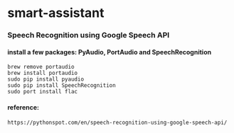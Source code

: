 # smart-assistant

### Speech Recognition using Google Speech API

#### install a few packages: PyAudio, PortAudio and SpeechRecognition
```
brew remove portaudio
brew install portaudio
sudo pip install pyaudio
sudo pip install SpeechRecognition
sudo port install flac
```

#### reference: 
```https://pythonspot.com/en/speech-recognition-using-google-speech-api/```
